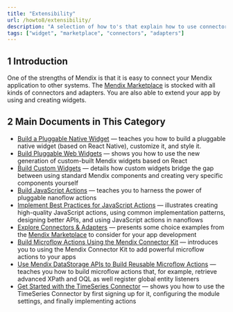 ```yaml
---
title: "Extensibility"
url: /howto8/extensibility/
description: "A selection of how to's that explain how to use connectors and adapters from the Marketplace."
tags: ["widget", "marketplace", "connectors", "adapters"]
---
```


## 1 Introduction

One of the strengths of Mendix is that it is easy to connect your Mendix application to other systems. The [Mendix Marketplace](https://marketplace.mendix.com/) is stocked with all kinds of connectors and adapters. You are also able to extend your app by using and creating widgets.

## 2 Main Documents in This Category

* [Build a Pluggable Native Widget](/howto/extensibility/build-native-widget/) — teaches you how to build a pluggable native widget (based on React Native), customize it, and style it.
* [Build Pluggable Web Widgets](/apidocs-mxsdk/apidocs/pluggable-widgets/) — shows you how to use the new generation of custom-built Mendix widgets based on React
* [Build Custom Widgets](/howto7/widget-development/) — details how custom widgets bridge the gap between using standard Mendix components and creating very specific components yourself
* [Build JavaScript Actions](/howto/extensibility/build-javascript-actions/) — teaches you to harness the power of pluggable nanoflow actions
* [Implement Best Practices for JavaScript Actions](/howto/extensibility/best-practices-javascript-actions/) — illustrates creating high-quality JavaScript actions, using common implementation patterns, designing better APIs, and using JavaScript actions in nanoflows
* [Explore Connectors & Adapters](/howto/extensibility/explore-connectors-and-adapters/) — presents some choice examples from the [Mendix Marketplace](https:/marketplace.mendix.com/) to consider for your app development
* [Build Microflow Actions Using the Mendix Connector Kit](/howto/extensibility/howto-connector-kit/) — introduces you to using the Mendix Connector Kit to add powerful microflow actions to your apps
* [Use Mendix DataStorage APIs to Build Reusable Microflow Actions](/howto/extensibility/howto-datastorage-api/) — teaches you how to build microflow actions that, for example, retrieve advanced XPath and OQL as well register global entity listeners
* [Get Started with the TimeSeries Connector](/howto/extensibility/get-started-with-the-timeseries-connector/) — shows you how to use the TimeSeries Connector by first signing up for it, configuring the module settings, and finally implementing actions
